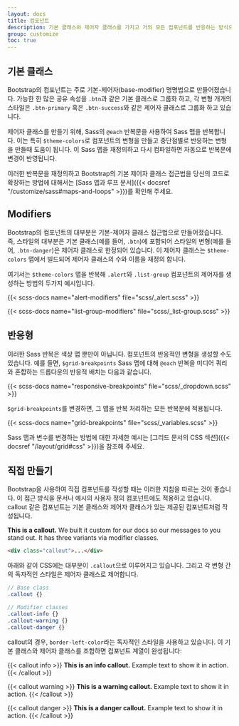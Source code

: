 ```yaml
---
layout: docs
title: 컴포넌트
description: 기본 클래스와 제어자 클래스를 가지고 거의 모든 컴포넌트를 반응하는 방식으로 빌드하는 방법과 이유를 소개합니다.
group: customize
toc: true
---
```


## 기본 클래스

Bootstrap의 컴포넌트는 주로 기본-제어자(base-modifier) 명명법으로 만들어졌습니다. 가능한 한 많은 공유 속성을 `.btn`과 같은 기본 클래스로 그룹화 하고, 각 변형 개개의 스타일은 `.btn-primary` 혹은 `.btn-success`와 같은 제어자 클래스로 그룹화 하고 있습니다.

제어자 클래스를 만들기 위해, Sass의 `@each` 반복문을 사용하여 Sass 맵을 반복합니다. 이는 특히 `$theme-colors`로 컴포넌트의 변형을 만들고 중단점별로 반응하는 변형을 만들때 도움이 됩니다. 이 Sass 맵을 재정의하고 다시 컴파일하면 자동으로 반복문에 변경이 반영됩니다.

이러한 반복문을 재정의하고 Bootstrap의 기본 제어자 클래스 접근법을 당신의 코드로 확장하는 방법에 대해서는 [Sass 맵과 루프 문서]({{< docsref "/customize/sass#maps-and-loops" >}})를 확인해 주세요.

## Modifiers

Bootstrap의 컴포넌트의 대부분은 기본-제어자 클래스 접근법으로 만들어졌습니다. 즉, 스타일의 대부분은 기본 클래스(예를 들어, `.btn`)에 포함되어 스타일의 변형(예를 들어, `.btn-danger`)은 제어자 클래스로 한정되어 있습니다. 이 제어자 클래스는 `$theme-colors` 맵에서 빌드되어 제어자 클래스의 수와 이름을 재정의 합니다.

여기서는 `$theme-colors` 맵을 반복해 `.alert`와 `.list-group` 컴포넌트의 제어자를 생성하는 방법의 두가지 예시입니다.

{{< scss-docs name="alert-modifiers" file="scss/_alert.scss" >}}

{{< scss-docs name="list-group-modifiers" file="scss/_list-group.scss" >}}

## 반응형

이러한 Sass 반복은 색상 맵 뿐만이 아닙니다. 컴포넌트의 반응적인 변형을 생성할 수도 있습니다. 예를 들면, `$grid-breakpoints` Sass 맵에 대해 `@each` 반복을 미디어 쿼리와 혼합하는 드롭다운의 반응적 배치는 다음과 같습니다.

{{< scss-docs name="responsive-breakpoints" file="scss/_dropdown.scss" >}}

`$grid-breakpoints`를 변경하면, 그 맵을 반복 처리하는 모든 반복문에 적용됩니다.

{{< scss-docs name="grid-breakpoints" file="scss/_variables.scss" >}}

Sass 맵과 변수를 변경하는 방법에 대한 자세한 예시는 [그리드 문서의 CSS 섹션]({{< docsref "/layout/grid#css" >}})을 참조해 주세요.

## 직접 만들기

Bootstrap을 사용하여 직접 컴포넌트를 작성할 때는 이러한 지침을 따르는 것이 좋습니다. 이 접근 방식을 문서나 예시의 사용자 정의 컴포넌트에도 적용하고 있습니다. callout 같은 컴포넌트는 기본 클래스와 제어자 클래스가 있는 제공된 컴포넌트처럼 작성됩니다.

<div class="bd-example">
  <div class="bd-callout my-0">
    <strong>This is a callout.</strong> We built it custom for our docs so our messages to you stand out. It has three variants via modifier classes.
  </div>
</div>

```html
<div class="callout">...</div>
```

아래와 같이 CSS에는 대부분이 `.callout`으로 이루어지고 있습니다. 그리고 각 변형 간의 독자적인 스타일은 제어자 클래스로 제어합니다.

```scss
// Base class
.callout {}

// Modifier classes
.callout-info {}
.callout-warning {}
.callout-danger {}
```

callout의 경우, `border-left-color`라는 독자적인 스타일을 사용하고 있습니다. 이 기본 클래스와 제어자 클래스를 조합하면 컴포넌트 계열이 완성됩니다:

{{< callout info >}}
**This is an info callout.** Example text to show it in action.
{{< /callout >}}

{{< callout warning >}}
**This is a warning callout.** Example text to show it in action.
{{< /callout >}}

{{< callout danger >}}
**This is a danger callout.** Example text to show it in action.
{{< /callout >}}
